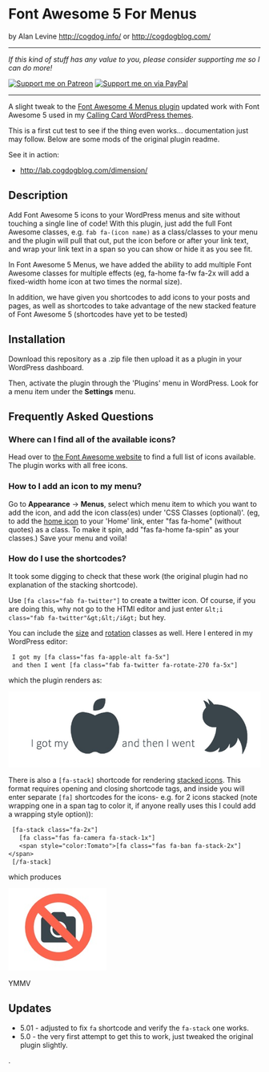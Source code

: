 # Font Awesome 5 For Menus
by Alan Levine http://cogdog.info/ or http://cogdogblog.com/

-----
*If this kind of stuff has any value to you, please consider supporting me so I can do more!*

[![Support me on Patreon](http://cogdog.github.io/images/badge-patreon.png)](https://patreon.com/cogdog) [![Support me on via PayPal](http://cogdog.github.io/images/badge-paypal.png)](https://paypal.me/cogdog)

----- 

A slight tweak to the [Font Awesome 4 Menus plugin](https://wordpress.org/plugins/font-awesome-4-menus/) updated work with Font Awesome 5 used in my [Calling Card WordPress themes](https://cogdog.github.io/#wpcards).

This is a first cut test to see if the thing even works... documentation just may follow. Below are some mods of the original plugin readme.

See it in action:

* http://lab.cogdogblog.com/dimension/

## Description

Add Font Awesome 5 icons to your WordPress menus and site without touching a single line of code! With this plugin, just add the full Font Awesome classes, e.g. `fab fa-(icon name)`  as a class/classes to your menu and the plugin will pull that out, put the icon before or after your link text, and wrap your link text in a span so you can show or hide it as you see fit.

In Font Awesome 5 Menus, we have added the ability to add multiple Font Awesome classes for multiple effects (eg, fa-home fa-fw fa-2x will add a fixed-width home icon at two times the normal size).

In addition, we have given you shortcodes to add icons to your posts and pages, as well as shortcodes to take advantage of the new stacked feature of Font Awesome 5 (shortcodes have yet to be tested)

## Installation

Download this repository as a .zip file then upload it as a plugin in your WordPress dashboard. 

Then, activate the plugin through the 'Plugins' menu in WordPress. Look for a menu item under the **Settings** menu.

## Frequently Asked Questions

### Where can I find all of the available icons?

Head over to [the Font Awesome website](https://fontawesome.com/icons "the Font Awesome website") to find a full list of icons available. The plugin works with all free icons.

### How to I add an icon to my menu? 

Go to **Appearance** -> **Menus**, select which menu item to which you want to add the icon, and add the icon class(es) under 'CSS Classes (optional)'. (eg, to add the [home icon](https://fontawesome.com/icons/home?style=solid) to your 'Home' link, enter "fas fa-home" (without quotes) as a class. To make it spin, add "fas fa-home fa-spin" as your classes.) Save your menu and voila!

### How do I use the shortcodes?

It took some digging to check that these work (the original plugin had no explanation of the stacking shortcode).

Use `[fa class="fab fa-twitter"]` to create a twitter icon. Of course, if you are doing this, why not go to the HTMl editor and just enter `&lt;i class="fab fa-twitter"&gt;&lt;/i&gt;` but hey. 

You can include the [size](https://fontawesome.com/how-to-use/on-the-web/styling/sizing-icons) and [rotation](https://fontawesome.com/how-to-use/on-the-web/styling/rotating-icons) classes as well. Here I entered in my WordPress editor:

     I got my [fa class="fas fa-apple-alt fa-5x"] 
     and then I went [fa class="fab fa-twitter fa-rotate-270 fa-5x"]

which the plugin renders as:

![Example shortcode displayed](images/shortcode-fa.jpg "Example shortcode displayed")

There is also a `[fa-stack]` shortcode for rendering [stacked icons](https://fontawesome.com/how-to-use/on-the-web/styling/stacking-icons). This format requires opening and closing shortcode tags, and inside you will enter separate `[fa]` shortcodes for the icons- e.g. for 2 icons stacked (note wrapping one in a span tag to color it, if anyone really uses this I could add a wrapping style option)):

     [fa-stack class="fa-2x"]
       [fa class="fas fa-camera fa-stack-1x"]
       <span style="color:Tomato">[fa class="fas fa-ban fa-stack-2x"]</span>
     [/fa-stack]
 
which produces

![Example stack shortcode of red circle around a camera displayed](images/shortcode-stack.jpg "Example stack shortcode of red circle around a camera displayed")   

YMMV

## Updates

* 5.01 - adjusted to fix `fa` shortcode and verify the `fa-stack` one works.
* 5.0 - the very first attempt to get this to work, just tweaked the original plugin slightly.

.





